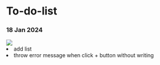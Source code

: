 # To-do-list

<h3>18 Jan 2024</h3>
<img src="https://github.com/SuyoungPark22/To-do-list/assets/80474128/cdccb7c0-e413-4db3-9dae-7a1325f25ad6">

<li>add list</li>
<li>throw error message when click + button without writing</li>

